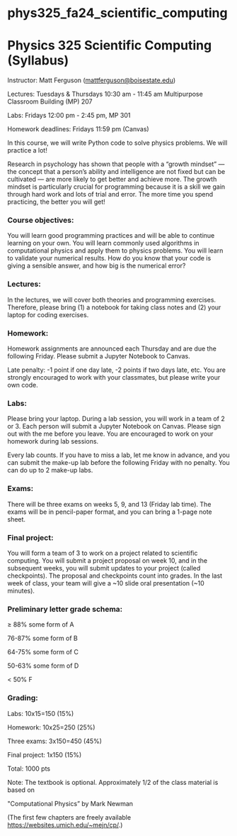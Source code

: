 # phys325_fa24_scientific_computing

 <!-- # %load Lectures_Fa23.md -->

# Physics 325 Scientific Computing (Syllabus)

Instructor: Matt Ferguson (mattferguson@boisestate.edu)

Lectures: Tuesdays & Thursdays 10:30 am - 11:45 am Multipurpose Classroom Building (MP) 207
        
Labs: Fridays 12:00 pm - 2:45 pm, MP 301

Homework deadlines: Fridays 11:59 pm (Canvas)

In this course, we will write Python code to solve physics problems.  We will practice a lot!

Research in psychology has shown that people with a “growth mindset” — the concept that a person’s ability and intelligence are not fixed but can be cultivated — are more likely to get better and achieve more.   The growth mindset is particularly crucial for programming because it is a skill we gain through hard work and lots of trial and error.  The more time you spend practicing, the better you will get!

### Course objectives:
You will learn good programming practices and will be able to continue learning on your own.
You will learn commonly used algorithms in computational physics and apply them to physics problems.
You will learn to validate your numerical results.  How do you know that your code is giving a sensible answer, and how big is the numerical error?

### Lectures:
In the lectures, we will cover both theories and programming exercises.  Therefore, please bring (1) a notebook for taking class notes and (2) your laptop for coding exercises.

### Homework:
Homework assignments are announced each Thursday and are due the following Friday.  Please submit a Jupyter Notebook to Canvas.  

Late penalty: -1 point if one day late, -2 points if two days late, etc.  You are strongly encouraged to work with your classmates, but please write your own code.

### Labs:
Please bring your laptop.  During a lab session, you will work in a team of 2 or 3.  Each person will submit a Jupyter Notebook on Canvas.  Please sign out with the me before you leave.  You are encouraged to work on your homework during lab sessions.

Every lab counts.  If you have to miss a lab, let me know in advance, and you can submit the make-up lab before the following Friday with no penalty.  You can do up to 2 make-up labs.

### Exams:
There will be three exams on weeks 5, 9, and 13 (Friday lab time).  The exams will be in pencil-paper format, and you can bring a 1-page note sheet.

### Final project:
You will form a team of 3 to work on a project related to scientific computing.  You will submit a project proposal on week 10, and in the subsequent weeks, you will submit updates to your project (called checkpoints).  The proposal and checkpoints count into grades.
In the last week of class, your team will give a \~10 slide oral presentation (\~10 minutes).

### Preliminary letter grade schema:

≥ 88% some form of A

76-87% some form of B

64-75% some form of C

50-63% some form of D

< 50% F

### Grading:

Labs: 10x15=150 (15%)

Homework: 10x25=250 (25%)

Three exams: 3x150=450 (45%)

Final project: 1x150 (15%)

Total: 1000 pts

Note: The textbook is optional.  Approximately 1/2 of the class material is based on

"Computational Physics” by Mark Newman

(The first few chapters are freely available https://websites.umich.edu/~mejn/cp/.)
